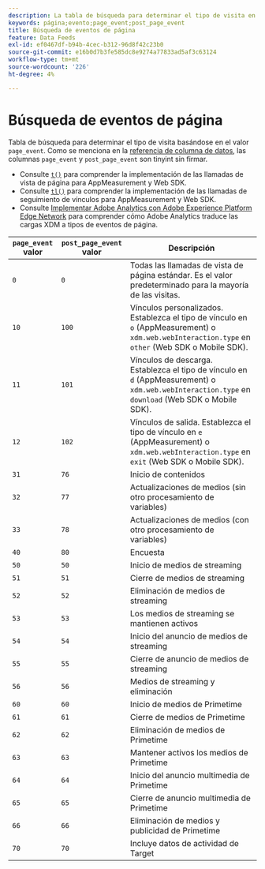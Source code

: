 ```yaml
---
description: La tabla de búsqueda para determinar el tipo de visita en función del evento de la página.
keywords: página;evento;page_event;post_page_event
title: Búsqueda de eventos de página
feature: Data Feeds
exl-id: ef0467df-b94b-4cec-b312-96d8f42c23b0
source-git-commit: e16b0d7b3fe585dc8e9274a77833ad5af3c63124
workflow-type: tm+mt
source-wordcount: '226'
ht-degree: 4%

---
```


# Búsqueda de eventos de página

Tabla de búsqueda para determinar el tipo de visita basándose en el valor `page_event`. Como se menciona en la [referencia de columna de datos](datafeeds-reference.md), las columnas `page_event` y `post_page_event` son tinyint sin firmar.

* Consulte [`t()`](/help/implement/vars/functions/t-method.md) para comprender la implementación de las llamadas de vista de página para AppMeasurement y Web SDK.
* Consulte [`tl()`](/help/implement/vars/functions/tl-method.md) para comprender la implementación de las llamadas de seguimiento de vínculos para AppMeasurement y Web SDK.
* Consulte [Implementar Adobe Analytics con Adobe Experience Platform Edge Network](/help/implement/aep-edge/overview.md) para comprender cómo Adobe Analytics traduce las cargas XDM a tipos de eventos de página.

| `page_event` valor | `post_page_event` valor | Descripción |
| --- | --- | --- |
| `0` | `0` | Todas las llamadas de vista de página estándar. Es el valor predeterminado para la mayoría de las visitas. |
| `10` | `100` | Vínculos personalizados. Establezca el tipo de vínculo en `o` (AppMeasurement) o `xdm.web.webInteraction.type` en `other` (Web SDK o Mobile SDK). |
| `11` | `101` | Vínculos de descarga. Establezca el tipo de vínculo en `d` (AppMeasurement) o `xdm.web.webInteraction.type` en `download` (Web SDK o Mobile SDK). |
| `12` | `102` | Vínculos de salida. Establezca el tipo de vínculo en `e` (AppMeasurement) o `xdm.web.webInteraction.type` en `exit` (Web SDK o Mobile SDK). |
| `31` | `76` | Inicio de contenidos |
| `32` | `77` | Actualizaciones de medios (sin otro procesamiento de variables) |
| `33` | `78` | Actualizaciones de medios (con otro procesamiento de variables) |
| `40` | `80` | Encuesta |
| `50` | `50` | Inicio de medios de streaming |
| `51` | `51` | Cierre de medios de streaming |
| `52` | `52` | Eliminación de medios de streaming |
| `53` | `53` | Los medios de streaming se mantienen activos |
| `54` | `54` | Inicio del anuncio de medios de streaming |
| `55` | `55` | Cierre de anuncio de medios de streaming |
| `56` | `56` | Medios de streaming y eliminación |
| `60` | `60` | Inicio de medios de Primetime |
| `61` | `61` | Cierre de medios de Primetime |
| `62` | `62` | Eliminación de medios de Primetime |
| `63` | `63` | Mantener activos los medios de Primetime |
| `64` | `64` | Inicio del anuncio multimedia de Primetime |
| `65` | `65` | Cierre de anuncio multimedia de Primetime |
| `66` | `66` | Eliminación de medios y publicidad de Primetime |
| `70` | `70` | Incluye datos de actividad de Target |
